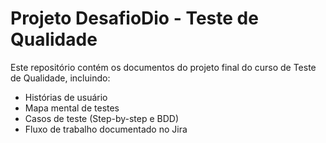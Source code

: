 # Projeto DesafioDio - Teste de Qualidade

Este repositório contém os documentos do projeto final do curso de Teste de Qualidade, incluindo:

- Histórias de usuário
- Mapa mental de testes
- Casos de teste (Step-by-step e BDD)
- Fluxo de trabalho documentado no Jira
